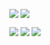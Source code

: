 <img src="https://capsule-render.vercel.app/api?type=waving&color=auto&height=200&section=header&text=WASSUP2&fontSize=70" />


<img id="rpdlszjs4@gmail.com" src="https://img.shields.io/badge/Gmail-D14836?style=for-the-badge&logo=gmail&logoColor=white" />

<script>
document.getElementById("rpdlszjs4@gmail.com").addEventListener("click", function() {
    // 클립보드에 내 이메일 주소 복사
    var emailAddress = "rpdlszjs4@gmail.com"; // 복사할 이메일 주소
    navigator.clipboard.writeText(emailAddress).then(function() {
        console.log("이메일 주소가 클립보드에 복사되었습니다: " + emailAddress);
        // 여기에 추가적으로 할 작업을 수행할 수 있습니다.
    }, function(error) {
        console.error("클립보드 복사 실패: ", error);
    });
});
</script>


<img src="https://img.shields.io/badge/Gmail-D14836?style=for-the-badge&logo=gmail&logoColor=white" /> <img src="https://img.shields.io/badge/Python-14354C?style=for-the-badge&logo=python&logoColor=white" /> <img src="https://img.shields.io/badge/MySQL-00000F?style=for-the-badge&logo=mysql&logoColor=white" />








